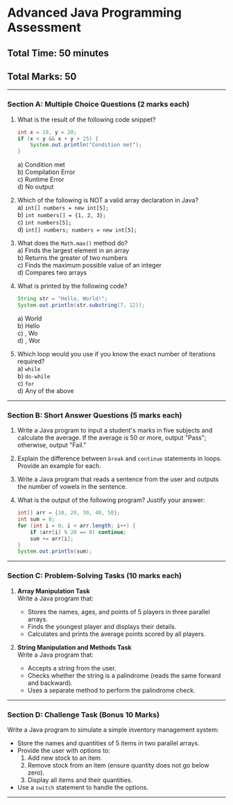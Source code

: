 
# Advanced Java Programming Assessment

## Total Time: 50 minutes
## Total Marks: 50

---

### Section A: Multiple Choice Questions (2 marks each)

1. What is the result of the following code snippet?
   ```java
   int x = 10, y = 20;
   if (x < y && x + y > 25) {
       System.out.println("Condition met");
   }
   ```
   a) Condition met  
   b) Compilation Error  
   c) Runtime Error  
   d) No output  

2. Which of the following is NOT a valid array declaration in Java?  
   a) `int[] numbers = new int[5];`  
   b) `int numbers[] = {1, 2, 3};`  
   c) `int numbers[5];`  
   d) `int[] numbers; numbers = new int[5];`  

3. What does the `Math.max()` method do?  
   a) Finds the largest element in an array  
   b) Returns the greater of two numbers  
   c) Finds the maximum possible value of an integer  
   d) Compares two arrays  

4. What is printed by the following code?  
   ```java
   String str = "Hello, World!";
   System.out.println(str.substring(7, 12));
   ```  
   a) World  
   b) Hello  
   c) , Wo  
   d) , Wor  

5. Which loop would you use if you know the exact number of iterations required?  
   a) `while`  
   b) `do-while`  
   c) `for`  
   d) Any of the above  

---

### Section B: Short Answer Questions (5 marks each)

1. Write a Java program to input a student's marks in five subjects and calculate the average. If the average is 50 or more, output "Pass"; otherwise, output "Fail."

2. Explain the difference between `break` and `continue` statements in loops. Provide an example for each.

3. Write a Java program that reads a sentence from the user and outputs the number of vowels in the sentence.

4. What is the output of the following program? Justify your answer:
   ```java
   int[] arr = {10, 20, 30, 40, 50};
   int sum = 0;
   for (int i = 0; i < arr.length; i++) {
       if (arr[i] % 20 == 0) continue;
       sum += arr[i];
   }
   System.out.println(sum);
   ```

---

### Section C: Problem-Solving Tasks (10 marks each)

1. **Array Manipulation Task**  
   Write a Java program that:  
   - Stores the names, ages, and points of 5 players in three parallel arrays.  
   - Finds the youngest player and displays their details.  
   - Calculates and prints the average points scored by all players.

2. **String Manipulation and Methods Task**  
   Write a Java program that:  
   - Accepts a string from the user.  
   - Checks whether the string is a palindrome (reads the same forward and backward).  
   - Uses a separate method to perform the palindrome check.

---

### Section D: Challenge Task (Bonus 10 Marks)

Write a Java program to simulate a simple inventory management system:  
- Store the names and quantities of 5 items in two parallel arrays.  
- Provide the user with options to:  
  1. Add new stock to an item.  
  2. Remove stock from an item (ensure quantity does not go below zero).  
  3. Display all items and their quantities.  
- Use a `switch` statement to handle the options.

---


